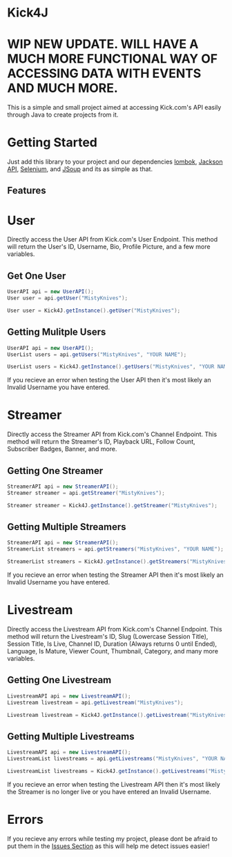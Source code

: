 # Kick4J

# WIP NEW UPDATE. WILL HAVE A MUCH MORE FUNCTIONAL WAY OF ACCESSING DATA WITH EVENTS AND MUCH MORE.

This is a simple and small project aimed at accessing Kick.com's API easily through Java to create projects from it.

# Getting Started
Just add this library to your project and our dependencies [lombok](https://projectlombok.org/), [Jackson API](https://github.com/FasterXML/jackson), [Selenium](https://www.selenium.dev/), and [JSoup](https://jsoup.org/) and its as simple as that.

## Features

# User
Directly access the User API from Kick.com's User Endpoint.
This method will return the User's ID, Username, Bio, Profile Picture, and a few more variables. 

## Get One User
```java
UserAPI api = new UserAPI();
User user = api.getUser("MistyKnives");
```

```java
User user = Kick4J.getInstance().getUser("MistyKnives");
```

## Getting Mulitple Users
```java
UserAPI api = new UserAPI();
UserList users = api.getUsers("MistyKnives", "YOUR NAME");
```

```java
UserList users = Kick4J.getInstance().getUsers("MistyKnives", "YOUR NAME");
```

If you recieve an error when testing the User API then it's most likely an Invalid Username you have entered.

# Streamer
Directly access the Streamer API from Kick.com's Channel Endpoint.
This method will return the Streamer's ID, Playback URL, Follow Count, Subscriber Badges, Banner, and more.

## Getting One Streamer
```java
StreamerAPI api = new StreamerAPI();
Streamer streamer = api.getStreamer("MistyKnives");
```

```java
Streamer streamer = Kick4J.getInstance().getStreamer("MistyKnives");
```

## Getting Multiple Streamers
```java
StreamerAPI api = new StreamerAPI();
StreamerList streamers = api.getStreamers("MistyKnives", "YOUR NAME");
```

```java
StreamerList streamers = Kick4J.getInstance().getStreamers("MistyKnives", "YOUR NAME");
```

If you recieve an error when testing the Streamer API then it's most likely an Invalid Username you have entered.

# Livestream
Directly access the Livestream API from Kick.com's Channel Endpoint.
This method will return the Livestream's ID, Slug (Lowercase Session Title), Session Title, Is Live, Channel ID, Duration (Always returns 0 until Ended), Language, Is Mature, Viewer Count, Thumbnail, Category, and many more variables.

## Getting One Livestream
```java
LivestreamAPI api = new LivestreamAPI();
Livestream livestream = api.getLivestream("MistyKnives");
```

```java
Livestream livestream = Kick4J.getInstance().getLivestream("MistyKnives");
```

## Getting Multiple Livestreams
```java
LivestreamAPI api = new LivestreamAPI();
LivestreamList livestreams = api.getLivestreams("MistyKnives", "YOUR NAME");
```

```java
LivestreamList livestreams = Kick4J.getInstance().getLivestreams("MistyKnives", "YOUR NAME");
```

If you recieve an error when testing the Livestream API then it's most likely the Streamer is no longer live or you have entered an Invalid Username.

# Errors
If you recieve any errors while testing my project, please dont be afraid to put them in the [Issues Section](https://github.com/MistyKnives/Kick4J/issues) as this will help me detect issues easier!
